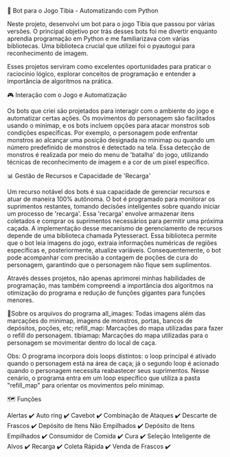 🤖 Bot para o Jogo Tibia - Automatizando com Python

Neste projeto, desenvolvi um bot para o jogo Tibia que passou por várias versões. O principal objetivo por trás desses bots foi me divertir enquanto aprendia programação em Python e me familiarizava com várias bibliotecas. Uma biblioteca crucial que utilizei foi o pyautogui para reconhecimento de imagem.

Esses projetos serviram como excelentes oportunidades para praticar o raciocínio lógico, explorar conceitos de programação e entender a importância de algoritmos na prática.

🎮 Interação com o Jogo e Automatização

Os bots que criei são projetados para interagir com o ambiente do jogo e automatizar certas ações. Os movimentos do personagem são facilitados usando o minimap, e os bots incluem opções para atacar monstros sob condições específicas. Por exemplo, o personagem pode enfrentar monstros ao alcançar uma posição designada no minimap ou quando um número predefinido de monstros é detectado na tela. Essa detecção de monstros é realizada por meio do menu de 'batalha' do jogo, utilizando técnicas de reconhecimento de imagem e a cor de um pixel específico.

📊 Gestão de Recursos e Capacidade de 'Recarga'

Um recurso notável dos bots é sua capacidade de gerenciar recursos e atuar de maneira 100% autônoma. O bot é programado para monitorar os suprimentos restantes, tomando decisões inteligentes sobre quando iniciar um processo de 'recarga'. Essa 'recarga' envolve armazenar itens coletados e comprar os suprimentos necessários para permitir uma próxima caçada. A implementação desse mecanismo de gerenciamento de recursos depende de uma biblioteca chamada Pytesseract. Essa biblioteca permite que o bot leia imagens do jogo, extraia informações numéricas de regiões específicas e, posteriormente, atualize variáveis. Consequentemente, o bot pode acompanhar com precisão a contagem de poções de cura do personagem, garantindo que o personagem não fique sem suplimentos.

Através desses projetos, não apenas aprimorei minhas habilidades de programação, mas também compreendi a importância dos algoritmos na otimização do programa e redução de funções gigantes para funções menores.

📂Sobre os arquivos do programa
all_images: Todas imagens além das marcações do minimap, imagens de monstros, portas, bancos de depósitos, poções, etc;
refill_map: Marcações do mapa utilizadas para fazer o refill do personagem.
tibiamap: Marcações do mapa utilizadas para o personagem se movimentar dentro do local de caça.

Obs: O programa incorpora dois loops distintos: o loop principal é ativado quando o personagem está na área de caça; já o segundo loop é acionado quando o personagem necessita reabastecer seus suprimentos. Nesse cenário, o programa entra em um loop específico que utiliza a pasta "refill_map" para orientar os movimentos pelo minimap.

🗺️ Funções

Alertas ✔️
Auto ring ✔️
Cavebot ✔️
Combinação de Ataques ✔️
Descarte de Frascos ✔️
Depósito de Itens Não Empilhados ✔️
Depósito de Itens Empilhados ✔️
Consumidor de Comida ✔️
Cura ✔️
Seleção Inteligente de Alvos ✔️
Recarga ✔️
Coleta Rápida ✔️
Venda de Frascos ✔️
